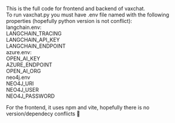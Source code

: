 This is the full code for frontend and backend of vaxchat.  
To run vaxchat.py you must have .env file named with the following properties (hopefully python version is not conflict):  
	langchain.env:  
		LANGCHAIN_TRACING   
    LANGCHAIN_API_KEY  
    LANGCHAIN_ENDPOINT  
	azure.env:  
    OPEN_AI_KEY  
    AZURE_ENDPOINT  
    OPEN_AI_ORG  
  neo4j.env  
    NEO4J_URI  
    NEO4J_USER  
    NEO4J_PASSWORD  
  
For the frontend, it uses npm and vite, hopefully there is no version/dependecy conflicts 🤞
